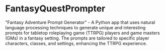 # FantasyQuestPrompter
"Fantasy Adventure Prompt Generator" - A Python app that uses natural language processing techniques to generate unique and interesting prompts for tabletop roleplaying game (TTRPG) players and game masters (GMs) in a fantasy setting. The prompts are tailored to specific player characters, classes, and settings, enhancing the TTRPG experience.
